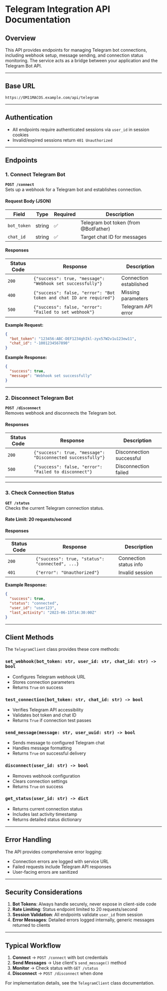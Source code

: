 # Telegram Integration API Documentation

## Overview
This API provides endpoints for managing Telegram bot connections, including webhook setup, message sending, and connection status monitoring. The service acts as a bridge between your application and the Telegram Bot API.

---

## Base URL
`https://OM11MACOS.example.com/api/telegram`

---

## Authentication
- All endpoints require authenticated sessions via `user_id` in session cookies
- Invalid/expired sessions return `401 Unauthorized`

---

## Endpoints

### 1. Connect Telegram Bot
**`POST /connect`**  
Sets up a webhook for a Telegram bot and establishes connection.

#### Request Body (JSON)
| Field | Type | Required | Description |
|-------|------|----------|-------------|
| `bot_token` | string | ✅ | Telegram bot token (from @BotFather) |
| `chat_id` | string | ✅ | Target chat ID for messages |

#### Responses
| Status Code | Response | Description |
|-------------|----------|-------------|
| `200` | `{"success": true, "message": "Webhook set successfully"}` | Connection established |
| `400` | `{"success": false, "error": "Bot token and chat ID are required"}` | Missing parameters |
| `500` | `{"success": false, "error": "Failed to set webhook"}` | Telegram API error |

**Example Request:**
```json
{
  "bot_token": "123456:ABC-DEF1234ghIkl-zyx57W2v1u123ew11",
  "chat_id": "-1001234567890"
}
```

**Example Response:**
```json
{
  "success": true,
  "message": "Webhook set successfully"
}
```

---

### 2. Disconnect Telegram Bot
**`POST /disconnect`**  
Removes webhook and disconnects the Telegram bot.

#### Responses
| Status Code | Response | Description |
|-------------|----------|-------------|
| `200` | `{"success": true, "message": "Disconnected successfully"}` | Disconnection successful |
| `500` | `{"success": false, "error": "Failed to disconnect"}` | Disconnection failed |

---

### 3. Check Connection Status
**`GET /status`**  
Checks the current Telegram connection status.

#### Rate Limit: 20 requests/second

#### Responses
| Status Code | Response | Description |
|-------------|----------|-------------|
| `200` | `{"success": true, "status": "connected", ...}` | Connection status info |
| `401` | `{"error": "Unauthorized"}` | Invalid session |

**Example Response:**
```json
{
  "success": true,
  "status": "connected",
  "user_id": "user123",
  "last_activity": "2023-06-15T14:30:00Z"
}
```

---

## Client Methods

The `TelegramClient` class provides these core methods:

### `set_webhook(bot_token: str, user_id: str, chat_id: str) -> bool`
- Configures Telegram webhook URL
- Stores connection parameters
- Returns `True` on success

### `test_connection(bot_token: str, chat_id: str) -> bool`
- Verifies Telegram API accessibility
- Validates bot token and chat ID
- Returns `True` if connection test passes

### `send_message(message: str, user_uuid: str) -> bool`
- Sends message to configured Telegram chat
- Handles message formatting
- Returns `True` on successful delivery

### `disconnect(user_id: str) -> bool`
- Removes webhook configuration
- Clears connection settings
- Returns `True` on success

### `get_status(user_id: str) -> dict`
- Returns current connection status
- Includes last activity timestamp
- Returns detailed status dictionary

---

## Error Handling
The API provides comprehensive error logging:
- Connection errors are logged with service URL
- Failed requests include Telegram API responses
- User-facing errors are sanitized

---

## Security Considerations
1. **Bot Tokens**: Always handle securely, never expose in client-side code
2. **Rate Limiting**: Status endpoint limited to 20 requests/second
3. **Session Validation**: All endpoints validate `user_id` from session
4. **Error Messages**: Detailed errors logged internally, generic messages returned to clients

---

## Typical Workflow
1. **Connect** → `POST /connect` with bot credentials
2. **Send Messages** → Use client's `send_message()` method
3. **Monitor** → Check status with `GET /status`
4. **Disconnect** → `POST /disconnect` when done

For implementation details, see the `TelegramClient` class documentation.